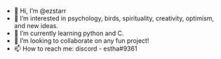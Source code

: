 - 👋 Hi, I’m @ezstarr
- 👀 I’m interested in psychology, birds, spirituality, creativity, optimism, and new ideas.
- 🌱 I’m currently learning python and C.
- 💞️ I’m looking to collaborate on any fun project!
- 📫 How to reach me: discord - estha#9361

<!---
ezstarr/ezstarr is a ✨ special ✨ repository because its `README.md` (this file) appears on your GitHub profile.
You can click the Preview link to take a look at your changes.
--->
